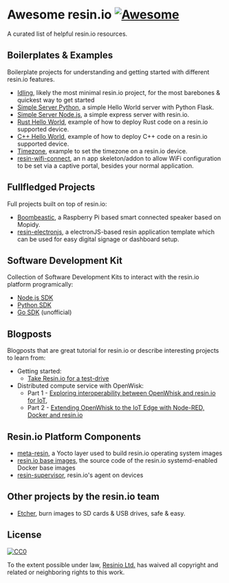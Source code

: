 # Awesome resin.io [![Awesome](https://cdn.rawgit.com/sindresorhus/awesome/d7305f38d29fed78fa85652e3a63e154dd8e8829/media/badge.svg)](https://github.com/sindresorhus/awesome)

A curated list of helpful resin.io resources.

## Boilerplates & Examples

Boilerplate projects for understanding and getting started with different resin.io features.

* [Idling](https://github.com/resin-io-projects/resin-idling), likely the most minimal resin.io project, for the most barebones & quickest way to get started
* [Simple Server Python](https://github.com/resin-io-projects/simple-server-python), a simple Hello World server with Python Flask.
* [Simple Server Node.js](https://github.com/resin-io-projects/simple-server-node), a simple express server with resin.io.
* [Rust Hello World](https://github.com/resin-io-projects/resin-rust-hello-world), example of how to deploy Rust code on a resin.io supported device.
* [C++ Hello World](https://github.com/resin-io-projects/resin-cpp-hello-world), example of how to deploy C++ code on a resin.io supported device.
* [Timezone](https://github.com/resin-io-playground/resin-timezone), example to set the timezone on a resin.io device.
* [resin-wifi-connect](https://github.com/resin-io/resin-wifi-connect), an n app skeleton/addon to allow WiFi configuration to be set via a captive portal, besides your normal application.

## Fullfledged Projects

Full projects built on top of resin.io:

* [Boombeastic](https://github.com/resin-io-projects/boombeastic), a Raspberry Pi based smart connected speaker based on Mopidy.
* [resin-electronjs](https://github.com/resin-io/resin-electronjs), a electronJS-based resin application template which can be used for easy digital signage or dashboard setup.

## Software Development Kit

Collection of Software Development Kits to interact with the resin.io platform programically:

* [Node.js SDK](https://github.com/resin-io/resin-sdk)
* [Python SDK](https://github.com/resin-io/resin-sdk-python)
* [Go SDK](https://github.com/gernest/resingo) (unofficial)

## Blogposts

Blogposts that are great tutorial for resin.io or describe interesting projects to learn from:

* Getting started:
  * [Take Resin.io for a test-drive](http://blog.alexellis.io/resin-io-test-drive/)
* Distributed compute service with OpenWisk:
  * Part 1 - [Exploring interoperability between OpenWhisk and resin.io for IoT](https://medium.com/openwhisk/exploring-interoperability-between-openwhisk-and-resin-io-for-iot-3d6f7facd23b),
  * Part 2 - [Extending OpenWhisk to the IoT Edge with Node-RED, Docker and resin.io](https://medium.com/openwhisk/extending-openwhisk-to-the-iot-edge-with-node-red-docker-and-resin-io-bec7f30ea2de)

## Resin.io Platform Components

* [meta-resin](https://github.com/resin-os/meta-resin), a Yocto layer used to build resin.io operating system images
* [resin.io base images](https://github.com/resin-io-library/base-images), the source code of the resin.io systemd-enabled Docker base images
* [resin-supervisor](https://github.com/resin-io/resin-supervisor), resin.io's agent on devices

## Other projects by the resin.io team

* [Etcher](https://etcher.io/), burn images to SD cards & USB drives, safe & easy.

## License

[![CC0](http://mirrors.creativecommons.org/presskit/buttons/88x31/svg/cc-zero.svg)](https://creativecommons.org/publicdomain/zero/1.0/)

To the extent possible under law, [Resinio Ltd.](https://resin.io) has waived all copyright and related or neighboring rights to this work.
